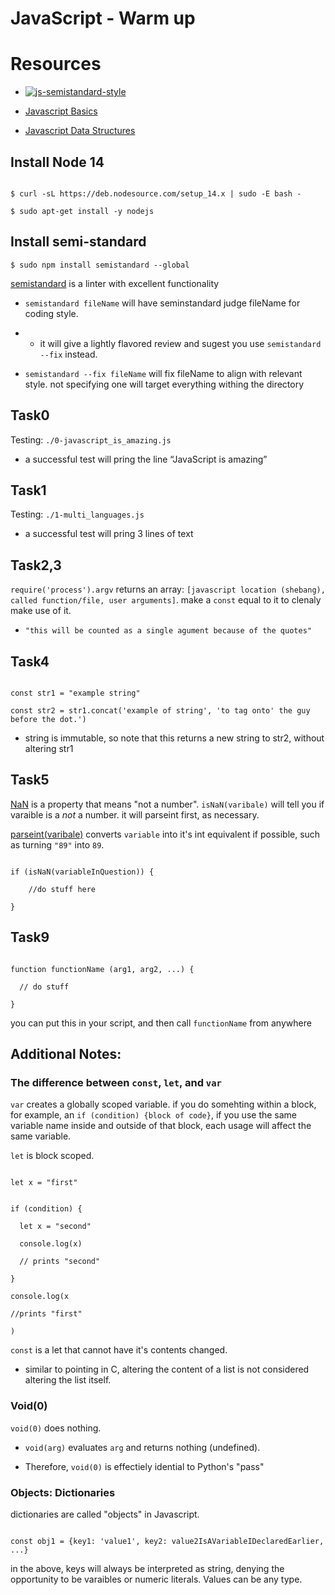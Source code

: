 # JavaScript - Warm up

# Resources

* [![js-semistandard-style](https://raw.githubusercontent.com/standard/semistandard/master/badge.svg)](https://github.com/standard/semistandard)

* [Javascript Basics](https://developer.mozilla.org/en-US/docs/Learn/Getting_started_with_the_web/JavaScript_basics)

* [Javascript Data Structures](https://developer.mozilla.org/en-US/docs/Web/JavaScript/Data_structures)

## Install Node 14

```

$ curl -sL https://deb.nodesource.com/setup_14.x | sudo -E bash -

$ sudo apt-get install -y nodejs

```

## Install semi-standard

`$ sudo npm install semistandard --global`

[semistandard](https://www.npmjs.com/package/semistandard) is a linter with excellent functionality

* `semistandard fileName` will have seminstandard judge fileName for coding style.

* * it will give a lightly flavored review and sugest you use `semistandard --fix` instead.

* `semistandard --fix fileName` will fix fileName to align with relevant style. not specifying one will target everything withing the directory

## Task0

Testing: `./0-javascript_is_amazing.js`

* a successful test will pring the line “JavaScript is amazing”

## Task1

Testing: `./1-multi_languages.js`

* a successful test will pring 3 lines of text

## Task2,3

`require('process').argv` returns an array: `[javascript location (shebang), called function/file, user arguments]`. make a `const` equal to it to clenaly make use of it.

* `"this will be counted as a single agument because of the quotes"`

## Task4

```

const str1 = "example string"

const str2 = str1.concat('example of string', 'to tag onto' the guy before the dot.')

```

* string is immutable, so note that this returns a new string to str2, without altering str1

## Task5

[NaN](https://developer.mozilla.org/en-US/docs/Web/JavaScript/Reference/Global_Objects/NaN) is a property that means "not a number". `isNaN(varibale)` will tell you if varaible is a _not_ a number. it will parseint first, as necessary.

[parseint(varibale)](https://developer.mozilla.org/en-US/docs/Web/JavaScript/Reference/Global_Objects/parseInt) converts `variable` into it's int equivalent if possible, such as turning `"89"` into `89`.

```

if (isNaN(variableInQuestion)) {

    //do stuff here

}

```

## Task9

```

function functionName (arg1, arg2, ...) {

  // do stuff

}

```

you can put this in your script, and then call `functionName` from anywhere

## Additional Notes:

### The difference between `const`, `let`, and `var`

`var` creates a globally scoped variable. if you do somehting within a block, for example, an `if (condition) {block of code}`, if you use the same variable name inside and outside of that block, each usage will affect the same variable.

`let` is block scoped.

```

let x = "first"


if (condition) {

  let x = "second"

  console.log(x)

  // prints "second"

}

console.log(x

//prints "first"

)

```

`const` is a let that cannot have it's contents changed.

* similar to pointing in C, altering the content of a list is not considered altering the list itself.

### Void(0)

`void(0)` does nothing.

* `void(arg)` evaluates `arg` and returns nothing (undefined).

* Therefore, `void(0)` is effectiely idential to Python's "pass"

### Objects: Dictionaries

dictionaries are called "objects" in Javascript.

```

const obj1 = {key1: 'value1', key2: value2IsAVariableIDeclaredEarlier, ...}

```

in the above, keys will always be interpreted as string, denying the opportunity to be varaibles or numeric literals. Values can be any type.

